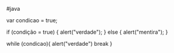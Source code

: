#java

var condicao = true;

if (condição = true) {
  alert("verdade");
} else {
  alert("mentira");
}


while (condicao){
  alert("verdade")
  break
}
